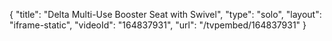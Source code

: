 {
    "title": "Delta Multi-Use Booster Seat with Swivel",
    "type": "solo",
    "layout": "iframe-static",
    "videoId": "164837931",
    "url": "\/tvpembed\/164837931"
}